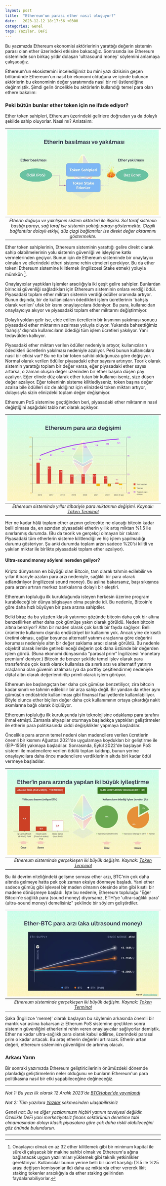 ```yaml
---
layout: post
title:  "Ethereum'un parası ether nasıl oluşuyor?"
date:   2023-12-12 18:17:56 +0300
categories: Genel
tags: Yazılar, DeFi
---
```


Bu yazımızda Ethereum ekonomisi aktörlerinin yarattığı değerin sistemin parası olan ether üzerindeki etkisine bakacağız. Sonrasında ise Ethereum sisteminde son birkaç yıldır dolaşan 'ultrasound money' söylemini anlamaya çalışacağız. 

Ethereum'un ekosistemini incelediğimiz bu mini yazı dizisinin geçen bölümünde Ethereum'un nasıl bir ekonomi olduğuna ve içinde bulunan aktörlerin bu ekonominin değer yaratımında nasıl bir rol üstlendiğine değinmiştik. Şimdi gelin öncelikle bu aktörlerin kullandığı temel para olan ethere bakalım:  

### Peki bütün bunlar ether token için ne ifade ediyor?
Ether token sahipleri, Ethereum üzerindeki gelirlere doğrudan ya da dolaylı şekilde sahip oluyorlar. Nasıl mı? Anlatalım: 

| ![ether-akisi](/assets/ether-akisi_v2.jpg)|
|:--:| 
|*Etherin doğuşu ve yakılışının sistem aktörleri ile ilişkisi. Sol taraf sistemin bastığı parayı, sağ taraf ise sistemin yaktığı parayı göstermekte. Çizgili bağlantılar dolaylı etkiyi, düz çizgi bağlantılar ise direkt değer aktarımını göstermekte.*|

Ether token sahiplerinin, Ethereum sisteminin yarattığı gelire direkt olarak sahip olabilmelerinin yolu sistemin güvenliği ve işleyişine katkı vermelerinden geçiyor. Bunun için de Ethereum sisteminde bir onaylayıcı olmaları ve ellerindeki etheri sisteme rehin etmeleri gerekiyor. Bu da ether tokeni Ethereum sistemine kilitlemek (ingilizcesi Stake etmek) yoluyla mümkün [^1]. 

Onaylayıcılar yaptıkları işlemler aracılığıyla iki çeşit gelire sahipler. Bunlardan birincisi güvenliği sağladıkları için Ethereum sisteminin onlara verdiği ödül. Piyasadaki toplam ether miktarı sistemin verdiği ödüller oranında artıyor.  Bunun dışında, bir de kullanıcıların ödedikleri işlem ücretlerinin 'bahşiş olarak verilen' ufak bir kısmı onaylayıcılara ödeniyor. Bu para, kullanıcıdan onaylayıcıya akıyor ve piyasadaki toplam ether miktarını değiştirmiyor. 

Dolaylı yoldan gelir ise, elde edilen ücretlerin bir kısmının yakılması sonucu piyasadaki ether miktarının azalması yoluyla oluyor.  Yukarıda bahsettiğimiz 'bahşiş' dışında kullanıcıların ödediği tüm işlem ücretleri yakılıyor. Yani tedavülden kalkıyor. 

Piyasadaki ether miktarı verilen ödüller nedeniyle artıyor, kullanıcıların ödedikleri ücretlerin yakılması nedeniyle azalıyor. Peki bunun kullanıcılara nasıl bir etkisi var? Bu ne tip bir token sahibi olduğunuza göre değişiyor. Normal olarak verilen ödüller piyasadaki ether sayısını artırıyor. Teorik olarak sistemin yarattığı toplam bir değer varsa, eğer piyasadaki ether sayısı artarsa, o zaman oluşan değer üzerinden bir ether başına düşen pay azalıyor. Eğer elinde düz olarak ether tutan bir kullanıcı iseniz, size düşen değer azalıyor. Eğer tokeninin sisteme kilitlediyseniz, token başına değer azalsa bile ödülleri siz de aldığınız için elinizdeki token miktarı artıyor, dolayısıyla sizin elinizdeki toplam değer değişmiyor. 

Ethereum PoS sistemine geçtiğinden beri, piyasadaki ether miktarının nasıl değiştiğini aşağıdaki tablo net olarak açıklıyor. 

| ![ethereum-para-arzi](/assets/ethereum-para-arzi.jpg)|
|:--:| 
|*Ethereum sisteminde yıllar itibariyle para miktarının değişimi. Kaynak: [Token Terminal](https://tokenterminal.com/resources/crypto-research/ethereum-investment-framework#the-business-model)*|

Her ne kadar hâlâ toplam ether arzının gelecekte ne olacağı bitcoin kadar belli olmasa da, en azından piyasadaki etherin yıllık artış miktarı %1.5 ile sınırlanmış durumda. (Bu da teorik ve gerçekçi olmayan bir rakam: Piyasadaki tüm etherlerin sisteme kilitlendiği ve hiç işlem yapılmadığı durumu gösteriyor. Şu anki durumda toplam arzın sadece %20’si kilitli ve yakılan miktar ile birlikte piyasadaki toplam ether azalıyor). 

#### Ultra-sound money söylemi nereden geliyor?
Kripto dünyasının en büyüğü olan Bitcoin, tam olarak tahmin edilebilir ve yıllar itibariyle azalan para arzı nedeniyle, sağlıklı bir para olarak adlandırılıyor (ingilizcesi sound money). Bu aslına bakarsanız, başı sıkışınca para arzını artıran merkez bankalarına dolaylı bir eleştiri. 

Ethereum topluluğu ilk kurulduğunda isteyen herkesin üzerine program kurabileceği bir dünya bilgisayarı olma peşinde idi. Bu nedenle, Bitcoin'e göre daha hızlı büyüyen bir para arzına sahiptiler. 

Belki biraz da bu yüzden klasik yatırımcı gözünde bitcoin daha çok bir altına benzetilirken ether daha çok gümüşe yakın olarak görüldü. Neden bitcoin altına benziyor? Altın bir maden olarak çok kısıtlı bir fayda sağlıyor: Belli ürünlerde kullanımı dışında endüstriyel bir kullanımı yok. Ancak yine de kısıtlı üretimi olması, çağlar boyunca alternatif yatırım araçlarına göre değerini koruması nedeniyle altın bir değer saklama aracı olarak görüldü. Bu nedenle objektif olarak ileride getirebileceği değerin çok daha üstünde bir değerden işlem gördü. (Buna ekonomi dünyasında “parasal prim” İngilizcesi ‘monetary premium’ deniyor.) Bitcoin de benzer şekilde temel işlev olarak para transferinde çok kısıtlı olarak kullanılsa da sınırlı arzı ve alternatif yatırım araçlarına olan güvenin azalması (ya da portföy çeşitlendirme) nedeniyle dijital altın olarak değerlendirilip primli olarak işlem görüyor. 

Ethereum ise başlangıçtan ber daha çok gümüşe benzetiliyor, zira bitcoin kadar sınırlı ve tahmin edilebilir bir arza sahip değil. Bir yandan da ether aynı gümüşün endüstride kullanılması gibi finansal faaliyetlerde kullanılabiliyor. Böyle olunca ether biçilen değer daha çok kullanımının ortaya çıkardığı nakit akımlarına bağlı olarak ölçülüyor.  

Ethereum topluluğu ilk kuruluşunda işin teknolojisine odaklanıp para tarafını ihmal etmişti. Zamanla altyapılar oturmaya başladıkça yaptıkları geliştirmeler ile etherin para politikasında ciddi değişiklikler yapmaya başladılar. 

Öncelikle para arzının temel nedeni olan madencilere verilen ücretlerin önemli bir kısmını Ağustos 2021'de uygulamaya koydukları bir geliştirme ile (EIP-1559) yakmaya başladılar. Sonrasında, Eylül 2022'de başlayan PoS sistemi ile madencilere verilen ödülü toptan kaldırıp, bunun yerine onaylayıcılara daha önce madencilere verdiklerinin altıda biri kadar ödül vermeye başladılar. 

| ![ethereum-degisiklikler](/assets/ethereum-degisiklikler.jpg)|
|:--:| 
|*Ethereum sisteminde gerçekleşen iki büyük değişim. Kaynak: [Token Terminal](https://tokenterminal.com/resources/crypto-research/ethereum-investment-framework#the-business-model)*|

Bu iki devrim niteliğindeki gelişme sonrası ether arzı, BTC'nin çok daha altında gelmeye hatta pek çok zaman eksiye dönmeye başladı. Yani ether sadece gümüş gibi işlevsel bir maden olmanın ötesinde altın gibi kısıtlı bir madene dönüşmeye başladı. İşte bu nedenle, Ethereum topluluğu "Eğer Bitcoin'e sağlıklı para (sound money) diyorsanız, ETH'ye 'ultra-sağlıklı para' (ultra-sound money) demelisiniz" şeklinde bir söylem geliştirdiler. 

| ![ether-vs-btc-para-arzi](/assets/ether-vs-btc-para-arzi.jpg)|
|:--:| 
|*Ethereum sisteminde gerçekleşen iki büyük değişim. Kaynak: [Token Terminal](https://tokenterminal.com/resources/crypto-research/ethereum-investment-framework#the-business-model)*|

Şaka (İngilizce 'meme)' olarak başlayan bu söylemin arkasında önemli bir mantık var aslına bakarsanız: Etherum PoS sistemine geçtikten sonra sistemin güvenliğini etherlerini rehin veren onaylayıcılar sağlıyorlar demiştik. Ether ne kadar ultra-sağlıklı para olarak kabul edilirse, üzerindeki parasal prim o kadar artacak. Bu artış etherin değerini artıracak. Etherin artan değeri, ethereum sisteminin güvenliğini de artırmış olacak. 

### Arkası Yarın 

Bir sonraki yazımızda Ethereum geliştiricilerinin önümüzdeki dönemde planladığı geliştirmelerin neler olduğunu ve bunların Ethereum'un para politikasına nasıl bir etki yapabileceğine değineceğiz. 

---

*Not 1: Bu yazı ilk olarak 12 Aralık 2023'de [BTCHaber'de yayınlandı]()*

*Not 2: Tüm yazılara [Yazılar](/articles/) sekmesinden ulaşabilirsiniz*

*Genel not: Bu ve diğer yazılarımızın hiçbiri yatırım tavsiyesi değildir. Özellikle DeFi yani merkeziyetsiz finans sektörünün denetime tabi olmamasından dolayı klasik piyasalara göre çok daha riskli olabileceğini göz önünde bulundurun.*

---
[^1]: Onaylayıcı olmak en az 32 ether kilitlemek gibi bir minimum kapital ile sürekli çalışacak bir makine sahibi olmak ve Ethereum'a ağına bağlanacak uygun yazılımıları yüklemek gibi teknik yetkinlikler gerektiriyor. Kullanıcılar bunun yerine belli bir ücret karşılığı (%5 ile %25 arası değişen komisyonlar ile) daha az miktarda ether vererek likit staking tokenler aracılığıyla da ether staking gelirinden faydalanabiliyorlar. 
